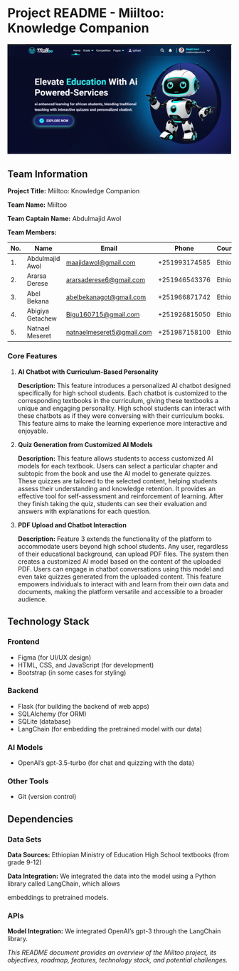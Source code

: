 # Project README - Miiltoo: Knowledge Companion

![Miiltoo Logo](static/img.png)

## Team Information

**Project Title:** Miiltoo: Knowledge Companion

**Team Name:** Miiltoo

**Team Captain Name:** Abdulmajid Awol

**Team Members:**

| No. | Name             | Email              | Phone         | Country   |
| --- | ---------------- | ------------------ | ------------- | --------- |
| 1.  | Abdulmajid Awol  | maajidawol@gmail.com| +251993174585 | Ethiopia  |
| 2.  | Ararsa Derese    | ararsaderese6@gmail.com | +251946543376 | Ethiopia |
| 3.  | Abel Bekana      | abelbekanagot@gmail.com | +251966871742 | Ethiopia |
| 4.  | Abigiya Getachew | Bigu160715@gmail.com    | +251926815050 | Ethiopia |
| 5.  | Natnael Meseret  | natnaelmeseret5@gmail.com | +251987158100 | Ethiopia |

### Core Features

1. **AI Chatbot with Curriculum-Based Personality**

   **Description:** This feature introduces a personalized AI chatbot designed specifically for high school students. Each chatbot is customized to the corresponding textbooks in the curriculum, giving these textbooks a unique and engaging personality. High school students can interact with these chatbots as if they were conversing with their curriculum books. This feature aims to make the learning experience more interactive and enjoyable.

2. **Quiz Generation from Customized AI Models**

   **Description:** This feature allows students to access customized AI models for each textbook. Users can select a particular chapter and subtopic from the book and use the AI model to generate quizzes. These quizzes are tailored to the selected content, helping students assess their understanding and knowledge retention. It provides an effective tool for self-assessment and reinforcement of learning. After they finish taking the quiz, students can see their evaluation and answers with explanations for each question.

3. **PDF Upload and Chatbot Interaction**

   **Description:** Feature 3 extends the functionality of the platform to accommodate users beyond high school students. Any user, regardless of their educational background, can upload PDF files. The system then creates a customized AI model based on the content of the uploaded PDF. Users can engage in chatbot conversations using this model and even take quizzes generated from the uploaded content. This feature empowers individuals to interact with and learn from their own data and documents, making the platform versatile and accessible to a broader audience.

## Technology Stack

### Frontend

- Figma (for UI/UX design)
- HTML, CSS, and JavaScript (for development)
- Bootstrap (in some cases for styling)

### Backend

- Flask (for building the backend of web apps)
- SQLAlchemy (for ORM)
- SQLite (database)
- LangChain (for embedding the pretrained model with our data)

### AI Models

- OpenAI’s gpt-3.5-turbo (for chat and quizzing with the data)

### Other Tools

- Git (version control)


## Dependencies 

### Data Sets

**Data Sources:** Ethiopian Ministry of Education High School textbooks (from grade 9-12)

**Data Integration:** We integrated the data into the model using a Python library called LangChain, which allows

 embeddings to pretrained models.

### APIs

**Model Integration:** We integrated OpenAI’s gpt-3 through the LangChain library.


*This README document provides an overview of the Miiltoo project, its objectives, roadmap, features, technology stack, and potential challenges.*
